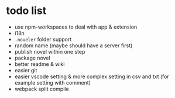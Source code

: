 # todo list

- use npm-workspaces to deal with app & extension
- i18n
- `.noveler` folder support
- random name (maybe should have a server first)
- publish novel within one step
- package novel
- better readme & wiki
- easier git
- easier vscode setting & more complex setting in csv and txt (for example setting with comment)
- webpack split compile
